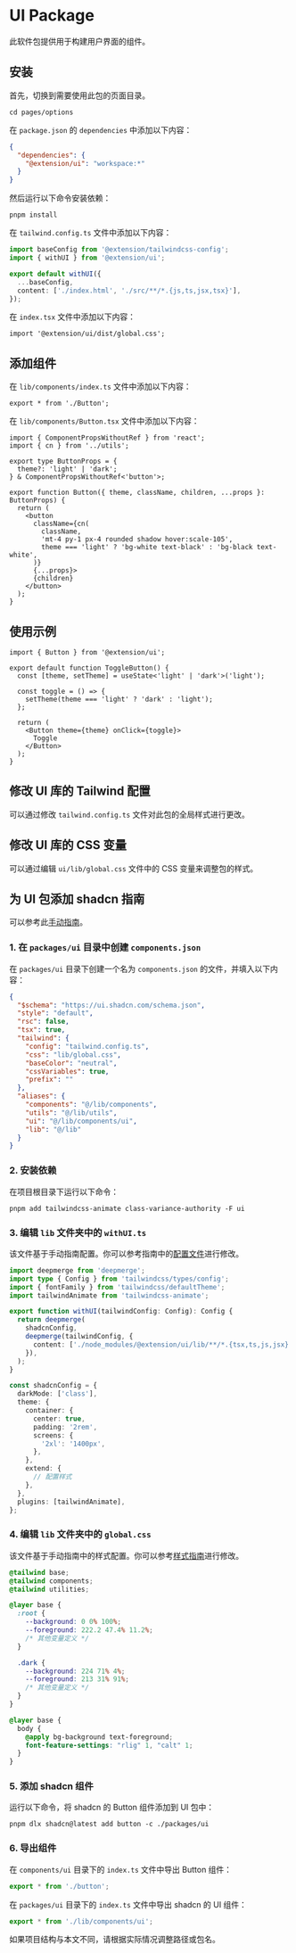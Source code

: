 # UI Package

此软件包提供用于构建用户界面的组件。

## 安装

首先，切换到需要使用此包的页面目录。

```shell
cd pages/options
```

在 `package.json` 的 `dependencies` 中添加以下内容：

```json
{
  "dependencies": {
    "@extension/ui": "workspace:*"
  }
}
```

然后运行以下命令安装依赖：

```shell
pnpm install
```

在 `tailwind.config.ts` 文件中添加以下内容：

```ts
import baseConfig from '@extension/tailwindcss-config';
import { withUI } from '@extension/ui';

export default withUI({
  ...baseConfig,
  content: ['./index.html', './src/**/*.{js,ts,jsx,tsx}'],
});
```

在 `index.tsx` 文件中添加以下内容：

```tsx
import '@extension/ui/dist/global.css';
```

## 添加组件

在 `lib/components/index.ts` 文件中添加以下内容：

```tsx
export * from './Button';
```

在 `lib/components/Button.tsx` 文件中添加以下内容：

```tsx
import { ComponentPropsWithoutRef } from 'react';
import { cn } from '../utils';

export type ButtonProps = {
  theme?: 'light' | 'dark';
} & ComponentPropsWithoutRef<'button'>;

export function Button({ theme, className, children, ...props }: ButtonProps) {
  return (
    <button
      className={cn(
        className,
        'mt-4 py-1 px-4 rounded shadow hover:scale-105',
        theme === 'light' ? 'bg-white text-black' : 'bg-black text-white',
      )}
      {...props}>
      {children}
    </button>
  );
}
```

## 使用示例

```tsx
import { Button } from '@extension/ui';

export default function ToggleButton() {
  const [theme, setTheme] = useState<'light' | 'dark'>('light');

  const toggle = () => {
    setTheme(theme === 'light' ? 'dark' : 'light');
  };

  return (
    <Button theme={theme} onClick={toggle}>
      Toggle
    </Button>
  );
}
```

## 修改 UI 库的 Tailwind 配置

可以通过修改 `tailwind.config.ts` 文件对此包的全局样式进行更改。

## 修改 UI 库的 CSS 变量

可以通过编辑 `ui/lib/global.css` 文件中的 CSS 变量来调整包的样式。

## 为 UI 包添加 shadcn 指南

可以参考此[手动指南](https://ui.shadcn.com/docs/installation/manual)。

### 1. 在 `packages/ui` 目录中创建 `components.json`

在 `packages/ui` 目录下创建一个名为 `components.json` 的文件，并填入以下内容：

```json
{
  "$schema": "https://ui.shadcn.com/schema.json",
  "style": "default",
  "rsc": false,
  "tsx": true,
  "tailwind": {
    "config": "tailwind.config.ts",
    "css": "lib/global.css",
    "baseColor": "neutral",
    "cssVariables": true,
    "prefix": ""
  },
  "aliases": {
    "components": "@/lib/components",
    "utils": "@/lib/utils",
    "ui": "@/lib/components/ui",
    "lib": "@/lib"
  }
}
```

### 2. 安装依赖

在项目根目录下运行以下命令：

```shell
pnpm add tailwindcss-animate class-variance-authority -F ui
```

### 3. 编辑 `lib` 文件夹中的 `withUI.ts`

该文件基于手动指南配置。你可以参考指南中的[配置文件](https://ui.shadcn.com/docs/installation/manual)进行修改。

```ts
import deepmerge from 'deepmerge';
import type { Config } from 'tailwindcss/types/config';
import { fontFamily } from 'tailwindcss/defaultTheme';
import tailwindAnimate from 'tailwindcss-animate';

export function withUI(tailwindConfig: Config): Config {
  return deepmerge(
    shadcnConfig,
    deepmerge(tailwindConfig, {
      content: ['./node_modules/@extension/ui/lib/**/*.{tsx,ts,js,jsx}'],
    }),
  );
}

const shadcnConfig = {
  darkMode: ['class'],
  theme: {
    container: {
      center: true,
      padding: '2rem',
      screens: {
        '2xl': '1400px',
      },
    },
    extend: {
      // 配置样式
    },
  },
  plugins: [tailwindAnimate],
};
```

### 4. 编辑 `lib` 文件夹中的 `global.css`

该文件基于手动指南中的样式配置。你可以参考[样式指南](https://ui.shadcn.com/docs/installation/manual)进行修改。

```css
@tailwind base;
@tailwind components;
@tailwind utilities;

@layer base {
  :root {
    --background: 0 0% 100%;
    --foreground: 222.2 47.4% 11.2%;
    /* 其他变量定义 */
  }

  .dark {
    --background: 224 71% 4%;
    --foreground: 213 31% 91%;
    /* 其他变量定义 */
  }
}

@layer base {
  body {
    @apply bg-background text-foreground;
    font-feature-settings: "rlig" 1, "calt" 1;
  }
}
```

### 5. 添加 shadcn 组件

运行以下命令，将 shadcn 的 Button 组件添加到 UI 包中：

```shell
pnpm dlx shadcn@latest add button -c ./packages/ui
```

### 6. 导出组件

在 `components/ui` 目录下的 `index.ts` 文件中导出 Button 组件：

```ts
export * from './button';
```

在 `packages/ui` 目录下的 `index.ts` 文件中导出 shadcn 的 UI 组件：

```ts
export * from './lib/components/ui';
```

如果项目结构与本文不同，请根据实际情况调整路径或包名。